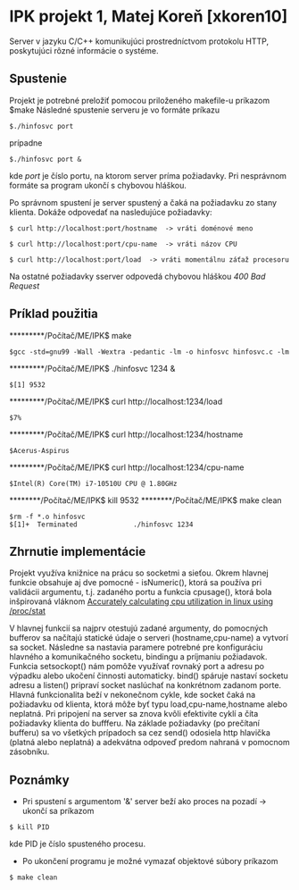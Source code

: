 # IPK projekt 1, Matej Koreň [xkoren10]

Server v jazyku C/C++ komunikujúci prostredníctvom protokolu HTTP, poskytujúci rôzné informácie o systéme.

## Spustenie

Projekt je potrebné preložiť pomocou priloženého makefile-u príkazom 
$make
Následné spustenie serveru je vo formáte príkazu
```
$./hinfosvc port
```
prípadne
```
$./hinfosvc port &
```

kde *port* je číslo portu, na ktorom server príma požiadavky. Pri nesprávnom formáte sa program ukončí s chybovou hláškou. 

Po správnom spustení je server spustený a čaká na požiadavku zo stany klienta. Dokáže odpovedať na nasledujúce požiadavky:

```
$ curl http://localhost:port/hostname  -> vráti doménové meno 
```
```
$ curl http://localhost:port/cpu-name  -> vráti názov CPU
```
```
$ curl http://localhost:port/load  -> vráti momentálnu záťaž procesoru
```

Na ostatné požiadavky sserver odpovedá chybovou hláškou *400 Bad Request*

## Príklad použitia

*********/Počítač/ME/IPK$ make
```
$gcc -std=gnu99 -Wall -Wextra -pedantic -lm -o hinfosvc hinfosvc.c -lm
```
*********/Počítač/ME/IPK$ ./hinfosvc 1234 &
```
$[1] 9532
```
*********/Počítač/ME/IPK$ curl http://localhost:1234/load
```
$7%
```
*********/Počítač/ME/IPK$ curl http://localhost:1234/hostname
```
$Acerus-Aspirus
```
*********/Počítač/ME/IPK$ curl http://localhost:1234/cpu-name
```
$Intel(R) Core(TM) i7-10510U CPU @ 1.80GHz
```
********/Počítač/ME/IPK$ kill 9532
********/Počítač/ME/IPK$ make clean
```
$rm -f *.o hinfosvc
$[1]+  Terminated              ./hinfosvc 1234
```

## Zhrnutie implementácie

Projekt využíva knižnice na prácu so socketmi a sieťou. Okrem hlavnej funkcie obsahuje aj dve pomocné - isNumeric(), ktorá sa používa pri validácii argumentu, t.j. zadaného portu a funkcia cpusage(), ktorá bola inšpirovaná vláknom 
[Accurately calculating cpu utilization in linux using /proc/stat](https://stackoverflow.com/questions/5514119/accurately-calculating-cpu-utilization-in-linux-using-proc-stat)

V hlavnej funkcií sa najprv otestujú zadané argumenty, do pomocných bufferov sa načítajú statické údaje o serveri (hostname,cpu-name) a vytvorí sa socket.
Následne sa nastavia paramere potrebné pre konfiguráciu hlavného a komunikačného socketu, bindingu a príjmaniu požiadavok. Funkcia setsockopt() nám pomôže využívať rovnaký port a adresu po výpadku alebo ukočení činnosti automaticky. bind() spáruje nastaví socketu adresu a listen() pripraví socket naslúchať na konkrétnom zadanom porte.
Hlavná funkcionalita beží v nekonečnom cykle, kde socket čaká na požiadavku od klienta, ktorá môže byť typu load,cpu-name,hostname alebo neplatná. Pri pripojení na server sa znova kvôli efektivite cyklí a číta požiadavky klienta do buffferu. Na základe požiadavky (po prečítaní bufferu) sa vo všetkých prípadoch sa cez send() odosiela http hlavička (platná alebo neplatná) a adekvátna odpoveď predom nahraná v pomocnom zásobníku.

## Poznámky

* Pri spustení s argumentom '&' server beží ako proces na pozadí -> ukončí sa príkazom 
```
$ kill PID
```
kde PID je číslo spusteného procesu.

* Po ukončení programu je možné vymazať objektové súbory príkazom
```
$ make clean
```
